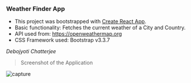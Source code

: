 ### Weather Finder App

- This project was bootstrapped with [Create React App](https://github.com/facebookincubator/create-react-app).
- Basic functionality: Fetches the current weather of a City and Country.
- API used from: https://openweathermap.org
- CSS Framework used: Bootstrap v3.3.7

*Debojyoti Chatterjee*

>Screenshot of the Application

![capture](https://user-images.githubusercontent.com/30823218/43968589-33a55600-9ce5-11e8-996f-96167168ce39.JPG)
